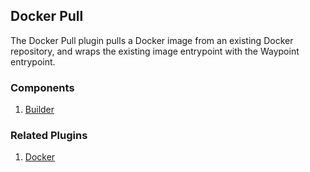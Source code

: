 ## Docker Pull

The Docker Pull plugin pulls a Docker image from an existing Docker repository,
and wraps the existing image entrypoint with the Waypoint entrypoint.

### Components

1. [Builder](/waypoint/integrations/hashicorp/docker/latest/components/builder/docker-pull-builder)

### Related Plugins

1. [Docker](/waypoint/integrations/hashicorp/docker)
